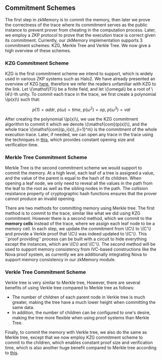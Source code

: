 ## Commitment Schemes

The first step in zkMemory is to commit the memory, then later we prove the correctness of the trace where its commitment serves as the public instance to prevent prover from cheating in the computation process. Later, we employ a ZKP protocol to prove that the execution trace is correct given its commitment. Currently, our zkMemory implementation supports 3 commitment schemes: KZG, Merkle Tree and Verkle Tree. We now give a high overview of these schemes.

### KZG Commitment Scheme

KZG is the first commitment scheme we intend to support, which is widely used in various ZKP systems such as Halo2. We have already presented an overview of KZG [here](./../../kzg-polynomial-commitment-scheme/chapter.md), therefore we refer the readers unfamiliar with KZG to the link. Let \\(\mathsf{F}\\) be a finite field, and let \\(\omega\\) be a root of \\(4\\)-th unity. To commit each trace in the trace, we first create a polynomial \\(p(x)\\) such that:

$$p(1)=addr,~p(\omega)=time,~p(\omega^2)=op,~p(\omega^3)=val$$

After creating the polynomial \\(p(x)\\), we use the KZG commitment algorithm to commit it which we denote \\(\mathsf{com}(p(x))\\), and the whole trace \\(\mathsf{com}(p_i(x))_{i=1}^n\\) is the commitment of the whole execution trace. Later, if needed, we can open any trace in the trace using the techniques in [this](https://dankradfeist.de/ethereum/2021/06/18/pcs-multiproofs.html), which provides constant opening size and verification time.

### Merkle Tree Commitment Scheme

Merkle Tree is the second commitment scheme we would support to commit the memory. At a high level, each leaf of a tree is assigned a value, and the value of the parent is equal to the hash of its children. When opening a leaf node, we only need to reveal all the values in the path from the leaf to the root as well as the sibling nodes in the path. The collision resistance property of cryptographic hash functions ensures that the prover cannot produce an invalid opening.

There are two methods for committing memory using Merkle tree. The first method is to commit to the trace, similar like what we did using KZG commitment. However there is a second method, which we commit to the __memory cells__ instead of the trace, where we assign each leaf node to be a memory cell. In each step, we update the commitment from \\(C\\) to \\(C'\\) and provide a Verkle proof that \\(C\\) was indeed updated to \\(C'\\). This ``proof providing'' process can be built with a circuit to hide everything except the instances, which are \\(C\\) and \\(C'\\). The second method will be used to support memory consistency from IVC-based constructions like the Nova proof system, as currently we are additionally integrating Nova to support memory consistency in our zkMemory module.

### Verkle Tree Commitment Scheme

Verkle tree is very similar to Merkle tree, However, there are several benefits of using Verkle tree compared to Merkle tree as follows:

- The number of children of each parent node in Verkle tree is much greater, making the tree have a much lower height when committing the same data.
- In addition, the number of children can be configured to one's desire, making the tree more flexible when using proof systems than Merkle Tree.

Finally, to commit the memory with Verkle tree, we also do the same as Merkle tree, except that we now employ KZG commitment scheme to commit to the children, which enables constant proof size and verification time, which is also another huge benefit compared to Merkle tree according to [this](https://dankradfeist.de/ethereum/2021/06/18/pcs-multiproofs.html).
